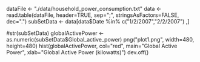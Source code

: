 dataFile <- "./data/household_power_consumption.txt" data <- read.table(dataFile, header=TRUE, sep=";", stringsAsFactors=FALSE, dec=".") subSetData <- data[data$Date %in% c("1/2/2007","2/2/2007") ,]

#str(subSetData) globalActivePower <- as.numeric(subSetData$Global_active_power) png("plot1.png", width=480, height=480) hist(globalActivePower, col="red", main="Global Active Power", xlab="Global Active Power (kilowatts)") dev.off()
